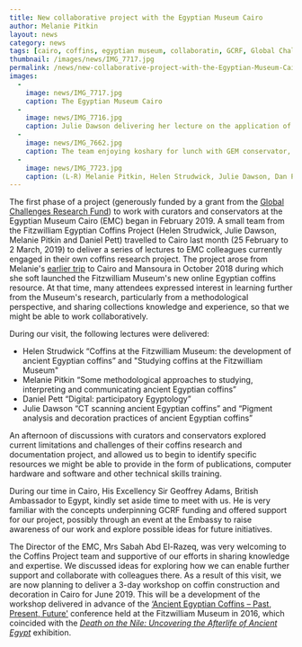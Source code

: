 ```yaml
---
title: New collaborative project with the Egyptian Museum Cairo
author: Melanie Pitkin
layout: news
category: news
tags: [cairo, coffins, egyptian museum, collaboratin, GCRF, Global Challenges Research Fund]
thumbnail: /images/news/IMG_7717.jpg
permalink: /news/new-collaborative-project-with-the-Egyptian-Museum-Cairo
images:
  -
    image: news/IMG_7717.jpg
    caption: The Egyptian Museum Cairo
  -
    image: news/IMG_7716.jpg
    caption: Julie Dawson delivering her lecture on the application of advanced imaging techniques to coffins.
  -
    image: news/IMG_7662.jpg
    caption: The team enjoying koshary for lunch with GEM conservator, Nour Badr.
  -
    image: news/IMG_7723.jpg
    caption: (L-R) Melanie Pitkin, Helen Strudwick, Julie Dawson, Dan Pett and his Mum, Gillian, at the British Embassy.
---
```

The first phase of a project (generously funded by a grant from the [Global Challenges Research Fund](https://www.ukri.org/research/global-challenges-research-fund/)) to work with curators and conservators at the Egyptian Museum Cairo (EMC) began in February 2019. A small team from the Fitzwilliam Egyptian Coffins Project (Helen Strudwick, Julie Dawson, Melanie Pitkin and Daniel Pett) travelled to Cairo last month (25 February to 2 March, 2019) to deliver a series of lectures to EMC colleagues currently engaged in their own coffins research project. The project arose from Melanie's [earlier trip](https://egyptiancoffins.org/news/2018-10-19-melanie-pitkin-report-on-Cairo/) to Cairo and Mansoura in October 2018 during which she soft launched the Fitzwilliam Museum's new online Egyptian coffins resource. At that time, many attendees expressed interest in learning further from the Museum's research, particularly from a methodological perspective, and sharing collections knowledge and experience, so that we might be able to work collaboratively.

During our visit, the following lectures were delivered:
- Helen Strudwick “Coffins at the Fitzwilliam Museum: the development of ancient Egyptian coffins” and "Studying coffins at the Fitzwilliam Museum"
- Melanie Pitkin “Some methodological approaches to studying, interpreting and communicating ancient Egyptian coffins”
- Daniel Pett “Digital: participatory Egyptology”
- Julie Dawson “CT scanning ancient Egyptian coffins” and “Pigment analysis and decoration practices of ancient Egyptian coffins”

An afternoon of discussions with curators and conservators explored current limitations and challenges of their coffins research and documentation project, and allowed us to begin to identify specific resources we might be able to provide in the form of publications, computer hardware and software and other technical skills training.

During our time in Cairo, His Excellency Sir Geoffrey Adams, British Ambassador to Egypt, kindly set aside time to meet with us. He is very familiar with the concepts underpinning GCRF funding and offered support for our project, possibly through an event at the Embassy to raise awareness of our work and explore possible ideas for future initiatives.

The Director of the EMC, Mrs Sabah Abd El-Razeq, was very welcoming to the Coffins Project team and supportive of our efforts in sharing knowledge and expertise. We discussed ideas for exploring how we can enable further support and collaborate with colleagues there. As a result of this visit, we are now planning to deliver a 3-day workshop on coffin construction and decoration in Cairo for June 2019. This will be a development of the workshop delivered in advance of the [‘Ancient Egyptian Coffins – Past, Present, Future'](https://www.fitzmuseum.cam.ac.uk/er/announce/Ancient%20Egyptian%20Coffins%20conference%20announcement%20final.pdf) conference held at the Fitzwilliam Museum in 2016, which coincided with the [_Death on the Nile: Uncovering the Afterlife of Ancient Egypt_](https://www.fitzmuseum.cam.ac.uk/gallery/deathonthenile/) exhibition.
